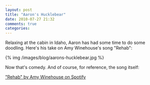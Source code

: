 ```yaml
---
layout: post
title: "Aaron's Hucklebear"
date: 2010-07-27 21:32
comments: true
categories: 
---
```


Relaxing at the cabin in Idaho, Aaron has had some time to do some doodling.
Here's his take on Amy Winehouse's song "Rehab":

{% img /images/blog/aarons-hucklebear.jpg %}

Now that's comedy. And of course, for reference, the song itself:

["Rehab" by Amy Winehouse on Spotify](http://open.spotify.com/track/1EXAqr4fceDPYlL6XeMi2g)
